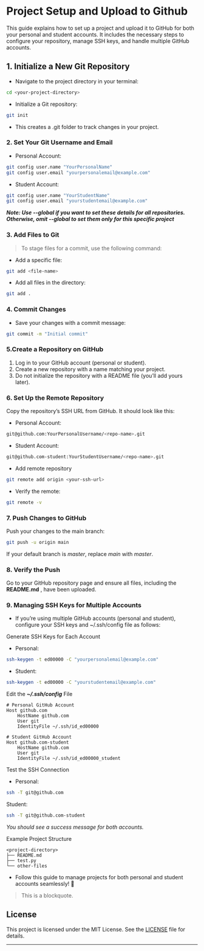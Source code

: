 # Project Setup and Upload to Github

This guide explains how to set up a project and upload it to GitHub for both your personal and student accounts. It includes the necessary steps to configure your repository, manage SSH keys, and handle multiple GitHub accounts.


<!-- ## TABLE OF CONTENT -->

## 1. Initialize a New Git Repository

- Navigate to the project directory in your terminal:

```bash
cd <your-project-directory>
``` 

- Initialize a Git repository:
```bash
git init
```

- This creates a .git folder to track changes in your project.

### 2. Set Your Git Username and Email

- Personal Account:
```bash
git config user.name "YourPersonalName"
git config user.email "yourpersonalemail@example.com"
```
- Student Account:
```bash
git config user.name "YourStudentName"
git config user.email "yourstudentemail@example.com"
```
***Note: Use --global if you want to set these details for all repositories. Otherwise, omit --global to set them only for this specific project***

### 3. Add Files to Git

>To stage files for a commit, use the following command:

- Add a specific file:
``` bash
git add <file-name>
```

- Add all files in the directory:

```bash
git add .
```

### 4. Commit Changes
- Save your changes with a commit message:
```bash
git commit -m "Initial commit"
```

### 5.Create a Repository on GitHub
1. Log in to your GitHub account (personal or student).
2. Create a new repository with a name matching your project.
3. Do not initialize the repository with a README file (you’ll add yours later).

### 6. Set Up the Remote Repository
Copy the repository’s SSH URL from GitHub. It should look like this:
- Personal Account:

```bash
git@github.com:YourPersonalUsername/<repo-name>.git
```

- Student Account:

```bash
git@github.com-student:YourStudentUsername/<repo-name>.git
```

- Add remote repository

```bash
git remote add origin <your-ssh-url>
```

- Verify the remote:

```bash
git remote -v
```
### 7. Push Changes to GitHub
Push your changes to the main branch:

```bash
git push -u origin main
```
If your default branch is *master*, replace *main* with *master*.

### 8. Verify the Push
Go to your GitHub repository page and ensure all files, including the **README.md** , have been uploaded.

### 9. Managing SSH Keys for Multiple Accounts
- If you’re using multiple GitHub accounts (personal and student), configure your SSH keys and ~/.ssh/config file as follows:

Generate SSH Keys for Each Account
- Personal:

```bash
ssh-keygen -t ed00000 -C "yourpersonalemail@example.com"
```

- Student:
```bash
ssh-keygen -t ed00000 -C "yourstudentemail@example.com"
``` 
Edit the ***~/.ssh/config*** File

```plaintext
# Personal GitHub Account
Host github.com
    HostName github.com
    User git
    IdentityFile ~/.ssh/id_ed00000

# Student GitHub Account
Host github.com-student
    HostName github.com
    User git
    IdentityFile ~/.ssh/id_ed00000_student
```

Test the SSH Connection
- Personal:

```bash
ssh -T git@github.com
```

Student:

```bash
ssh -T git@github.com-student
```

*You should see a success message for both accounts.*

Example Project Structure
```plaintext
<project-directory>
├── README.md
├── test.py
└── other-files
```
- Follow this guide to manage projects for both personal and student accounts seamlessly! 🎉

> This is a blockquote.

## **License**

This project is licensed under the MIT License. See the [LICENSE](LICENSE) file for details.

---